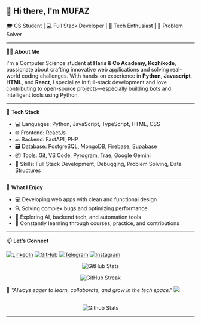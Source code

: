 ## 👋 Hi there, I'm MUFAZ

🎓 CS Student | 💻 Full Stack Developer | 🤖 Tech Enthusiast | 🧠 Problem Solver

---

🧑‍💻 **About Me**

I'm a Computer Science student at **Haris & Co Academy, Kozhikode**, passionate about crafting innovative web applications and solving real-world coding challenges.
With hands-on experience in **Python**, **Javascript**, **HTML**, and **React**, I specialize in full-stack development and love contributing to open-source projects—especially building bots and intelligent tools using Python.

---

🔧 **Tech Stack**

- 💻 Languages: Python, JavaScript, TypeScript, HTML, CSS
- 🌐 Frontend: ReactJs
- 🔙 Backend: FastAPI, PHP
- 🗃️ Database: PostgreSQL, MongoDB, Firebase, Supabase
- 📦 Tools: Git, VS Code, Pyrogram, Trae, Google Gemini
- 🧠 Skills: Full Stack Development, Debugging, Problem Solving, Data Structures

---

🚀 **What I Enjoy**

- 💻 Developing web apps with clean and functional design
- 🔍 Solving complex bugs and optimizing performance
- 🚀 Exploring AI, backend tech, and automation tools
- 🧠 Constantly learning through courses, practice, and contributions

---

📫 **Let’s Connect**

[![LinkedIn](https://img.shields.io/badge/LinkedIn-0077B5?style=for-the-badge&logo=linkedin&logoColor=white)](https://www.linkedin.com/in/mufazvk)
[![GitHub](https://img.shields.io/badge/GitHub-181717?style=for-the-badge&logo=github&logoColor=white)](https://github.com/mufaz-vk)
[![Telegram](https://img.shields.io/badge/Telegram-2CA5E0?style=for-the-badge&logo=telegram&logoColor=white)](https://telegram.me/realmufaz)
[![Instagram](https://img.shields.io/badge/Instagram-E4405F?style=for-the-badge&logo=instagram&logoColor=white)](https://instagram.com/_MUFAZZ)

<!-- Github Stats 1-->
<p align="center">
  <img src="https://github-readme-stats.vercel.app/api?username=mufaz-vk&show_icons=true&title_color=7A7ADB&icon_color=2234AE&text_color=D3D3D3&bg_color=0,000000,130F40&locale=en" alt="GitHub Stats" />
</p>


<!-- Github Stats 2-->
<p align="center">
       <img src="https://github-readme-streak-stats.herokuapp.com/?user=mufaz-vk&background=000000&stroke=130F40&ring=2234AE&fire=D3D3D3&currStreakNum=D3D3D3&sideNums=D3D3D3&currStreakLabel=D3D3D3&sideLabels=D3D3D3&dates=D3D3D3" alt="GitHub Streak" />






💬 *"Always eager to learn, collaborate, and grow in the tech space."*
<img src="https://user-images.githubusercontent.com/73097560/115834477-dbab4500-a447-11eb-908a-139a6edaec5c.gif"><br><br>

<!--Footer GIF-->
<p align="center">
    <img src="https://raw.githubusercontent.com/bornmay/bornmay/Update/svg/Bottom.svg" alt="Github Stats" />
</p>

---
